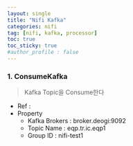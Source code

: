```yaml
---
layout: single
title: "Nifi Kafka"
categories: nifi
tag: [nifi, kafka, processor]
toc: true
toc_sticky: true
#author_profile : false
---
```




### 1. ConsumeKafka
> Kafka Topic을 Consume한다

* Ref : 
* Property
  - Kafka Brokers : broker.deogi:9092
  - Topic Name : eqp.tr.ic.eqp1
  - Group ID : nifi-test1 